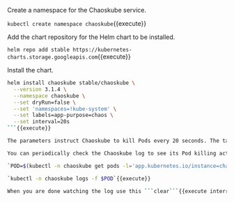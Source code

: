 Create a namespace for the Chaoskube service.

`kubectl create namespace chaoskube`{{execute}}

Add the chart repository for the Helm chart to be installed.

`helm repo add stable https://kubernetes-charts.storage.googleapis.com`{{execute}}

Install the chart.

```bash
helm install chaoskube stable/chaoskube \
  --version 3.1.4 \
  --namespace chaoskube \
  --set dryRun=false \
  --set 'namespaces=!kube-system' \
  --set labels=app-purpose=chaos \
  --set interval=20s
```{{execute}}

The parameters instruct Chaoskube to kill Pods every 20 seconds. The targeted Pods are any with the label app-purpose=chaos, and the kube-system namespace has to be explicitly excluded (!) from the list of namespaces to look for Pods to kill. There are a few other parameters covered in the [Helm chart documentation](https://github.com/helm/charts/tree/master/stable/chaoskube#configuration).

You can periodically check the Chaoskube log to see its Pod killing activity.

`POD=$(kubectl -n chaoskube get pods -l='app.kubernetes.io/instance=chaoskube' --output=jsonpath='{.items[0].metadata.name}')`{{execute}}

`kubectl -n chaoskube logs -f $POD`{{execute}}

When you are done watching the log use this ```clear```{{execute interrupt}} to break out of the watch (-f) or press <kbd>Ctrl</kbd>+<kbd>C</kbd>.
